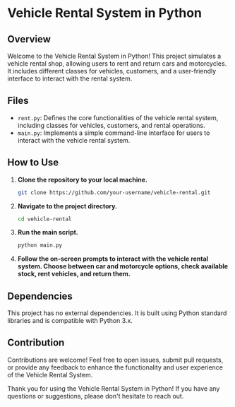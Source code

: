 # Vehicle Rental System in Python

## Overview

Welcome to the Vehicle Rental System in Python! This project simulates a vehicle rental shop, allowing users to rent and return cars and motorcycles. It includes different classes for vehicles, customers, and a user-friendly interface to interact with the rental system.

## Files

- `rent.py`: Defines the core functionalities of the vehicle rental system, including classes for vehicles, customers, and rental operations.
- `main.py`: Implements a simple command-line interface for users to interact with the vehicle rental system.

## How to Use

1. **Clone the repository to your local machine.**

    ```bash
    git clone https://github.com/your-username/vehicle-rental.git
    ```

2. **Navigate to the project directory.**

    ```bash
    cd vehicle-rental
    ```

3. **Run the main script.**

    ```bash
    python main.py
    ```

4. **Follow the on-screen prompts to interact with the vehicle rental system. Choose between car and motorcycle options, check available stock, rent vehicles, and return them.**

## Dependencies

This project has no external dependencies. It is built using Python standard libraries and is compatible with Python 3.x.

## Contribution

Contributions are welcome! Feel free to open issues, submit pull requests, or provide any feedback to enhance the functionality and user experience of the Vehicle Rental System.

Thank you for using the Vehicle Rental System in Python! If you have any questions or suggestions, please don't hesitate to reach out.

